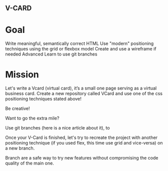 ## V-CARD

# Goal

Write meaningful, semantically correct HTML
Use "modern" positioning techniques using the grid or flexbox model
Create and use a wireframe if needed
Advanced Learn to use git branches

# Mission
Let's write a Vcard (virtual card), it’s a small one page serving as a virtual business card. Create a new repository called VCard and use one of the css positioning techniques stated above!

Be creative!

Want to go the extra mile?

Use git branches (here is a nice article about it), to

Once your V-Card is finished, let's try to recreate the project with another positioning technique (if you used flex, this time use grid and vice-versa) on a new branch.

Branch are a safe way to try new features without compromising the code quality of the main one.
